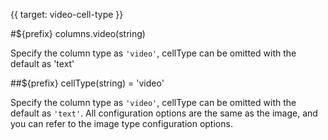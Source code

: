 {{ target: video-cell-type }}

#${prefix} columns.video(string)

Specify the column type as `'video'`, cellType can be omitted with the default as 'text'

##${prefix} cellType(string) = 'video'

Specify the column type as `'video'`, cellType can be omitted with the default as `'text'`. All configuration options are the same as the image, and you can refer to the image type configuration options.